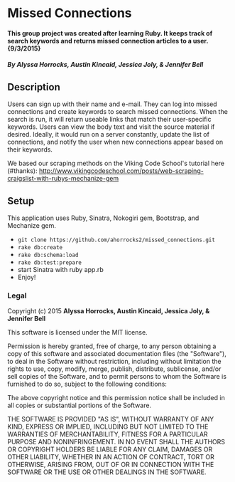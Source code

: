 # Missed Connections

#### This group project was created after learning Ruby. It keeps track of search keywords and returns missed connection articles to a user. {9/3/2015}

##### By Alyssa Horrocks, Austin Kincaid, Jessica Joly, & Jennifer Bell

## Description

Users can sign up with their name and e-mail. They can log into missed connections and create keywords to search missed connections. When the search is run, it will return useable links that match their user-specific keywords. Users can view the body text and visit the source material if desired. Ideally, it would run on a server constantly, update the list of connections, and notify the user when new connections appear based on their keywords.

We based our scraping methods on the Viking Code School's tutorial here (#thanks): http://www.vikingcodeschool.com/posts/web-scraping-craigslist-with-rubys-mechanize-gem

## Setup

This application uses Ruby, Sinatra, Nokogiri gem, Bootstrap, and Mechanize gem.

* `git clone https://github.com/ahorrocks2/missed_connections.git`
* `rake db:create`
* `rake db:schema:load`
* `rake db:test:prepare`
* start Sinatra with ruby app.rb
* Enjoy!

### Legal

Copyright (c) 2015 **Alyssa Horrocks, Austin Kincaid, Jessica Joly, & Jennifer Bell**

This software is licensed under the MIT license.

Permission is hereby granted, free of charge, to any person obtaining a copy
of this software and associated documentation files (the "Software"), to deal
in the Software without restriction, including without limitation the rights
to use, copy, modify, merge, publish, distribute, sublicense, and/or sell
copies of the Software, and to permit persons to whom the Software is
furnished to do so, subject to the following conditions:

The above copyright notice and this permission notice shall be included in
all copies or substantial portions of the Software.

THE SOFTWARE IS PROVIDED "AS IS", WITHOUT WARRANTY OF ANY KIND, EXPRESS OR
IMPLIED, INCLUDING BUT NOT LIMITED TO THE WARRANTIES OF MERCHANTABILITY,
FITNESS FOR A PARTICULAR PURPOSE AND NONINFRINGEMENT. IN NO EVENT SHALL THE
AUTHORS OR COPYRIGHT HOLDERS BE LIABLE FOR ANY CLAIM, DAMAGES OR OTHER
LIABILITY, WHETHER IN AN ACTION OF CONTRACT, TORT OR OTHERWISE, ARISING FROM,
OUT OF OR IN CONNECTION WITH THE SOFTWARE OR THE USE OR OTHER DEALINGS IN
THE SOFTWARE.
